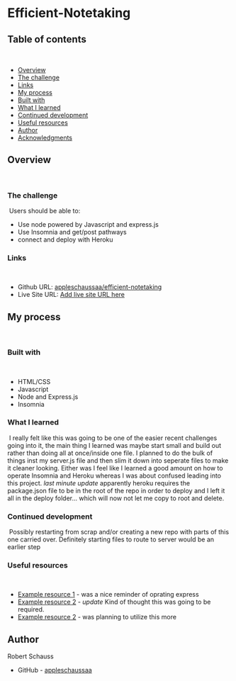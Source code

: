# Efficient-Notetaking

## Table of contents
​
- [Overview](#overview)
 - [The challenge](#the-challenge)
 - [Links](#links)
- [My process](#my-process)
 - [Built with](#built-with)
 - [What I learned](#what-i-learned)
 - [Continued development](#continued-development)
 - [Useful resources](#useful-resources)
- [Author](#author)
- [Acknowledgments](#acknowledgments)

## Overview
​
### The challenge
​
Users should be able to:
​
- Use node powered by Javascript and express.js
- Use Insomnia and get/post pathways
- connect and deploy with Heroku
​
### Links
​
- Github URL: [appleschaussaa/efficient-notetaking](https://your-solution-url.com)
- Live Site URL: [Add live site URL here](https://your-live-site-url.com)
​
## My process
​
### Built with
​
- HTML/CSS
- Javascript
- Node and Express.js
- Insomnia
​
### What I learned
​
I really felt like this was going to be one of the easier recent challenges going into it, the main thing I learned was maybe start small and build out rather than doing all at once/inside one file. I planned to do the bulk of things inst my server.js file and then slim it down into seperate files to make it cleaner looking. Either was I feel like I learned a good amount on how to operate Insomnia and Heroku whereas I was about confused leading into this project. *last minute update* apparently heroku requires the package.json file to be in the root of the repo in order to deploy and I left it all in the deploy folder... which will now not let me copy to root and delete.
​
### Continued development
​
Possibly restarting from scrap and/or creating a new repo with parts of this one carried over. Definitely starting files to route to server would be an earlier step
​
### Useful resources
​
- [Example resource 1](https://developer.mozilla.org/en-US/docs/Learn/Server-side/Express_Nodejs/Introduction) - was a nice reminder of oprating express
- [Example resource 2](https://www.npmjs.com/package/bootstrap-icons) - *update* Kind of thought this was going to be required.
- [Example resource 2](https://expressjs.com/en/api.html) - was planning to utilize this more
​
## Author
Robert Schauss

- GitHub - [appleschaussaa](https://github.com/appleschaussaa/efficient-notetaking)
